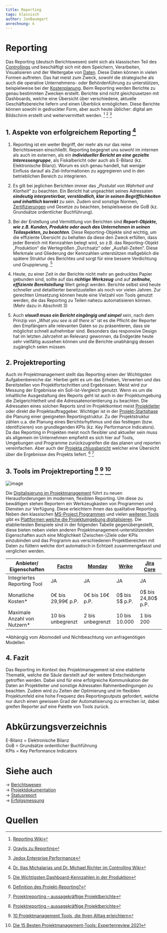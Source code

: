 ```yaml
---
title: Reporting
tags: klassisch
author: JanBaumgart
anrechnung: k
---
```


# Reporting

Das Reporting (deutsch Berichtswesen) sieht sich als klassischen Teil des [Controllings](Projektcontrolling.md) und beschäftigt sich mit dem Speichern, Verarbeiten, Visualisieren und der Weitergabe von [Daten](Datenmanagement_im_PM.md). Diese Daten können in vielen Formen auftreten. Das hat meist zum Zweck, sowohl die strategische als auch die operative Unternehmens- oder Behördenführung zu unterstützen, beispielweise bei der [Kostenplanung](Kostenplanung.md).
Beim Reporting werden Berichte zu genau bestimmten Zwecken erstellt. Berichte sind nicht gleichzusetzen mit Dashboards, welche eine Übersicht über verschiedene, aktuelle Geschäftsbereiche liefern und einen  Überblick ermöglichen. Diese Berichte können sowohl in gedruckter Form, aber auch heute üblicher: digital am Bildschirm erstellt und weitervermittelt werden. [^1] [^2] [^3]

## 1.	Aspekte von erfolgreichem Reporting [^4]

1.	Reporting ist ein weiter Begriff, der mehr als nur das reine Berichtswesen einschließt. Reporting begegnet uns sowohl im internen als auch im externen, als ein **_individueller Bericht an eine gezielte Interessengruppe_**, als Fiskalbericht oder auch als E-Bilanz (kz. Elektronische Bilanz). Worum es sich genau handelt, hat weniger Einfluss darauf als Ziel-Informationen zu aggregieren und in den betrieblichen Bereich zu integrieren.

2.	Es gilt bei jeglichen Berichten immer das „_Postulat von Wahrheit und Klarheit_“ zu beachten. Ein Bericht hat ungeachtet seines Adressaten **_eindeutig interpretierbar, verständlich, klar in seinen Begrifflichkeiten und inhaltlich korrekt_** zu sein.  Zudem sind sonstige Normen, [Zertifizierungen](Zertifizierungen.md) und Gesetze zu beachten, beispielsweise die GoB (kz. Grundsätze ordentlicher Buchführung).

3.	Bei der Erstellung und Vermittlung von Berichten sind **_Report-Objekte, wie z.B. Kunden, Produkte oder auch das Unternehmen in seinen Teilaspekten, zu beachten_**. Diese Reporting-Objekte sind wichtig, um die effiziente Übersicht zu behalten da diese den Zweck erfüllen, dass jeder Bereich mit Kennzahlen belegt wird, so z.B. das Reporting-Objekt „Produktion“ die Wertegrößen „Durchsatz“ oder „Ausfall-Zeiten“. Diese Merkmale und Gliederung der Kennzahlen unterstützen maßgeblich die spätere Struktur des Berichtes und sorgt für eine bessere Verdichtung und Gruppierung. [^5]

4.	Heute, zu einer Zeit in der Berichte nicht mehr an gedrucktes Papier gebunden sind, sollte auf das **_richtige Werkzeug_** und auf **_zeitnahe, effiziente Bereitstellung_** Wert gelegt werden. Berichte selbst sind heute schneller und detaillierter bereitzustellen als noch vor vielen Jahren. Zur gerechten Umsetzung können heute eine Vielzahl von Tools genutzt werden, die das Reporting zu Teilen nahezu automatisieren können. (Mehr dazu in Abschnitt 3)

5.	Auch **_visuell muss ein Bericht eingängig und simpel_** sein, nach dem Prinzip von „_What you see is all there is_“ ist es die Pflicht der Reporter den Empfängern alle relevanten Daten so zu präsentieren, dass sie möglichst schnell aufnehmbar sind. Besonders das responsive Design hat im letzten Jahrzehnt an Relevanz gewonnen, da Endgeräte heute sehr vielfältig aussehen können und die Berichte unabhängig dessen zugänglich seien müssen.
 
## 2.	Projektreporting 

Auch im Projektmanagement stellt das Reporting einen der Wichtigsten Aufgabenbereiche dar. Hierbei geht es um das Erheben, Verwerten und das Bereitstellen von Projektfortschritten und Ergebnissen. Meist wird zur Messung der Ergebnisse ein Soll-Ist-Vergleich genutzt. 
Wenn es um die inhaltliche Ausgestaltung des Reports geht ist auch in der Projektumgebung die Zielgerichtetheit und die Adressatenorientierung zu beachten. Die Adressaten eines solchen Reports sind im Projektkontext meist [Projektleiter](Projektleiter.md) oder direkt die Projektauftraggeber. 
Wichtiger ist in der [Projekt-Startphase](Projektstart.md) die Planung einer geeigneten Reportingstruktur. Zu der Projektstruktur zählen u.a. die Planung eines Berichtsrhythmus und das festlegen (bzw. identifizieren) von grundlegenden KPIs (kz. Key Performance Indicators). Da das Reporting in Projekten meist noch flexibler und aktueller sein muss als allgemein im Unternehmen empfiehlt es sich hier auf Tools, Umgebungen und Programme zurückzugreifen die das planen und reporten vereinfachen. Aber auch der [Projekta
chlussbericht](Projektabschlussbericht.md) welcher eine Übersicht über die Ergebnisse des Projekts liefert. [^6] [^7]

## 3.	Tools im Projektreporting [^7] [^8] [^9]

![image](https://github.com/JanBaumgart/ManagingProjectsSuccessfully.github.io/blob/main/kb/Reporting/Bild_Reporting.png)

Die [Digitalisierung im Projektmanagement](Digitalisierung_im_PM.md) führt zu neuen Herausforderungen im modernen, flexiblen Reporting. Um diese zu bewältigen stehen Reportern ein Werkzeugkasten von Programmen und Diensten zur Verfügung. Diese erleichtern ihnen das qualitative Reporting. Neben den klassischen [MS-Project Programmen](Microsoft_Project_PM_Tool.md) und vielen [weiteren Tools](Uebersicht_PM_Tools.md) gibt es [Plattformen welche die Projektumgebung digitalisieren](Projektmanagementsoftware.md). Die etabliertesten Beispiele sind in der folgenden Tabelle gegenübergestellt, diese bieten neben vielen anderen Projektmanagement-unterstützenden Eigenschaften auch eine Möglichkeit (Zwischen-)Ziele oder KPIs einzubinden und das Programm aus verschiedenen Projektbereichen mit Daten zu füttern welche dort automatisch in Echtzeit zusammengefasst und verglichen werden. 



|  Anbieter/ Eigenschaften  |  [Factro](https://www.factro.de/preise/#1540152847318-346adb6b-6eb4)  |  [Monday](https://monday.com/lang/de/pricing/)|  [Wrike](https://www.wrike.com/de/price-vf/)  |  [Jira Core](https://www.atlassian.com/de/software/jira/work-management/pricing)  |
|---------------------------|----------|----------|---------|-------------|
|Integriertes Reporting Tool|     JA   |    JA    |   JA    |      JA     |
|Monatliche Kosten*         | 0€ bis 29,99€ p.P. | 0€ bis 16€ p.P. | 0$ bis 5$ p.P. | 0$ bis 24,80$ p.P. |
| Maximale Anzahl von Nutzern* | 10 bis unbegrenzt | 2 bis unbegrenzt | 10 bis 10.000 |  1 bis 200  |

 *Abhängig vom Abomodell und Nichtbeachtung von anfragenötigen Modellen


## 4.	 Fazit

Das Reporting im Kontext des Projektmanagement ist eine etablierte Thematik, welche die Säule darstellt auf der weitere Entscheidungen getroffen werden. Dabei sind für eine erfolgreiche Kommunikation der Daten an Projektleiter und sonstige Adressaten Rahmenbedingungen zu beachten. Zudem wird zu Zeiten der Optimierung und im flexiblen Projektumfeld eine hohe Frequenz des Reportingoutputs gefordert, welche nur durch einen gewissen Grad der Automatisierung zu erreichen ist, dabei greifen Reporter auf eine Palette von Tools zurück.

# Abkürzungsverzeichnis

E-Bilanz = Elektronische Bilanz <br>
GoB = Grundsätze ordentlicher Buchführung <br>
KPIs = Key Performance Indicators 

# Siehe auch

-> [Berichtswesen](Berichtswesen.md) <br>
-> [Projektdokumentation](Projektdokumentation.md) <br>
-> [Statusreport](Statusreport.md) <br>
-> [Erfolgsmessung](Erfolgsmessung.md)


# Quellen

[^1]: [Reporting Wiki](https://de.wikipedia.org/wiki/Berichtswesen#cite_note-1)
[^2]: [Oraylis zu Reporting](https://www.oraylis.de/wiki/reporting)
[^3]: [Jedox Enterprise Performance](https://www.jedox.com/de/blog/reporting-analyse/)
[^4]: [Dr. Ilias Michalarias und Dr. Michael Richter im Controlling Wiki](https://www.controlling-wiki.com/de/index.php/7_Aspekte_f%C3%BCr_erfolgreiches_Reporting)
[^5]: [Die Wichtigsten Dashboard-Kennzahlen in der Produktion](https://www.ixon.cloud/de/wissensdatenbank/die-23-wichtigsten-kennzahlen-auf-dem-produktions-dashboard)
[^6]: [Definition des Projekt-Reporting?](https://www.inwerken.de/glossar/was-ist-ein-projektreporting/)
[^7]: [Projektreporting – aussagekräftige Projektberichte](https://dieprojektmanager.com/projektreporting-aussagekraeftige-projektberichte/#:~:text=Unter%20Projektreporting%20(Berichtswesen)%20versteht%20man,und%20einer%20definierten%20Zielgruppe%20vorgelegt.)
[^8]: [10 Projektmanagement Tools, die Ihren Alltag erleichtern](https://www.socialmediaakademie.de/blog/10-projektmanagement-tools-die-ihren-alltag-erleichtern/)
[^9]: [Die 15 Besten Projektmanagement-Tools: Expertenreview 2021](https://thedigitalprojectmanager.com/de/die-10-besten-projektmanagement-tools/)
